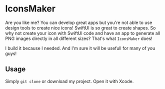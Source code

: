 # IconsMaker

Are you like me? You can develop great apps but you're not able to use design tools to create nice icons! SwiftUI is so great to create shapes. So why not create your icon with SwiftUI code and have an app to generate all PNG images directly in all different sizes? That's what `IconsMaker` does!

I build it because I needed. And I'm sure it will be usefull for many of you guys!

## Usage

Simply `git clone` or download my project. Open it with Xcode.
